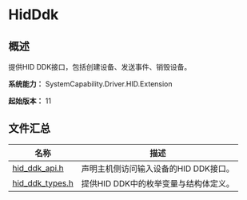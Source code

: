 # HidDdk

## 概述

提供HID DDK接口，包括创建设备、发送事件、销毁设备。

**系统能力：** SystemCapability.Driver.HID.Extension

**起始版本：** 11
## 文件汇总

| 名称 | 描述 |
| -- | -- |
| [hid_ddk_api.h](capi-hid-ddk-api-h.md) | 声明主机侧访问输入设备的HID DDK接口。 |
| [hid_ddk_types.h](capi-hid-ddk-types-h.md) | 提供HID DDK中的枚举变量与结构体定义。 |
